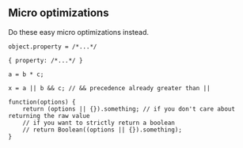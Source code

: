 ## Micro optimizations

Do these easy micro optimizations instead.


```
object.property = /*...*/

{ property: /*...*/ }

a = b * c;

x = a || b && c; // && precedence already greater than ||

function(options) {
    return (options || {}).something; // if you don't care about returning the raw value
    // if you want to strictly return a boolean
    // return Boolean((options || {}).something);
}

```